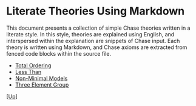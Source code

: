 # Literate Theories Using Markdown

This document presents a collection of simple Chase theories written
in a literate style.  In this style, theories are explained using
English, and interspersed within the explanation are snippets of
Chase input.  Each theory is written using Markdown, and Chase axioms
are extracted from fenced code blocks within the source file.

* [Total Ordering](total_ordering.md)
* [Less Than](lt.md)
* [Non-Minimal Models](non_minimal.md)
* [Three Element Group](group3.md)

\[[Up](../README.md)\]
